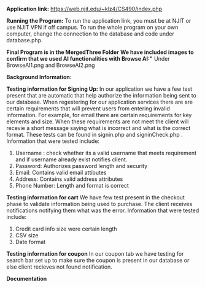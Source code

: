 **Application link:** https://web.njit.edu/~klz4/CS490/index.php

**Running the Program:**
To run the application link, you must be at NJIT or use NJIT VPN if off campus. To run the whole program on your own computer, change the connection to the database and code under database.php.

**Final Program is in the MergedThree Folder**
**We have included images to confirm that we used AI functionalities with Browse AI:"**
Under BrowseAI1.png and BrowseAI2.png

**Background Information:** 

**Testing information for Signing Up:**
In our application we have a few test present that are automatic that help authorize the information being sent to our database. When regestering for our application services there are are certain requirements that will prevent users from entering invalid information. For example, for email there are certain requirements for key elements and size. When these requirements are not meet the client will recevie a short message saying what is incorrect and what is the correct format. These tests can be found in signin.php and signinCheck.php . 
Information that were tested include:
1. Username : check whether its a valid username that meets requirement and if username already exist notifies client. 
2. Password: Authorizes password length and security
3. Email: Contains valid email attibutes
4. Address: Contains valid address attributes
5. Phone Number: Length and format is correct

**Testing information for cart**
We have few test present in the checkout phase to validate information being used to purchase. The client receives notifications notifying them what was the error.
Information that were tested include:
1. Credit card info size were certain length
2. CSV size
3. Date format 

**Testing information for coupon**
In our coupon tab we have testing for search bar set up to make sure the coupon is present in our database or else client recieves not found notification.

**Documentation**
